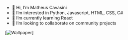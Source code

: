 - 👋 Hi, I’m Matheus Cavasini
- 👀 I’m interested in Python, Javascript, HTML, CSS, C#
- 🌱 I’m currently learning React
- 💞️ I’m looking to collaborate on community projects

[![Wallpaper](https://raw.githubusercontent.com/gist/vininjr/d29bb07bdadb41e4b0923bc8fa748b1a/raw/88f20c9d749d756be63f22b09f3c4ac570bc5101/programming.gif)]
